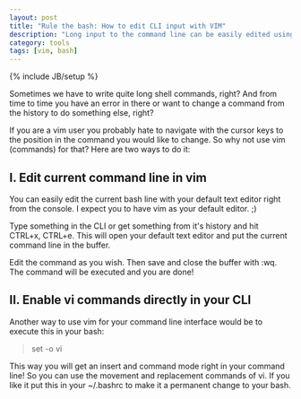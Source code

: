 ```yaml
---
layout: post
title: "Rule the bash: How to edit CLI input with VIM"
description: "Long input to the command line can be easily edited using vim."
category: tools 
tags: [vim, bash]
---
```

{% include JB/setup %}

Sometimes we have to write quite long shell commands, right? And from
time to time you have an error in there or want to change a command from
the history to do something else, right?

If you are a vim user you probably hate to navigate with the cursor keys
to the position in the command you would like to change. So why not use
vim (commands) for that? Here are two ways to do it:

## I. Edit current command line in vim

You can easily edit the current bash line with your default text editor
right from the console. I expect you to have vim as your default editor.
;)

Type something in the CLI or get something from
it's history and hit CTRL+x, CTRL+e. This will open your
default text editor and put the current command line in the buffer.

Edit the command as you wish. Then save and close the buffer with :wq. The
command will be executed and you are done!

## II. Enable vi commands directly in your CLI

Another way to use vim for your command line interface would be to
execute this in your bash:
> set -o vi

This way you will get an insert and command mode right in your command
line! So you can use the movement and replacement commands of vi. If you
like it put this in your ~/.bashrc to make it a permanent change to your
bash.
